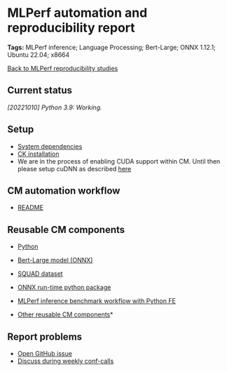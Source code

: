 # MLPerf automation and reproducibility report

**Tags:** MLPerf inference; Language Processing; Bert-Large; ONNX 1.12.1; Ubuntu 22.04; x8664

[Back to MLPerf reproducibility studies](reproducibility.md)

## Current status

*[20221010] Python 3.9: Working.*

## Setup

* [System dependencies](../../cm/docs/installation.md#ubuntu--debian)
* [CK installation](../../cm/docs/installation.md#cm-installation)
* We are in the process of enabling CUDA support within CM. Until then please setup cuDNN as described [here](https://docs.nvidia.com/deeplearning/cudnn/install-guide/index.html)

## CM automation workflow

* [README](https://github.com/mlcommons/ck/tree/master/cm-mlops/script/app-mlperf-inference-reference#bert)

## Reusable CM components

* [Python](https://github.com/mlcommons/ck/tree/master/cm-mlops/script/get-python3)
* [Bert-Large model (ONNX)](https://github.com/mlcommons/ck/tree/master/cm-mlops/script/get-ml-model-bert-large-squad-onnx)
* [SQUAD dataset](https://github.com/mlcommons/ck/tree/master/cm-mlops/script/get-dataset-squad)
* [ONNX run-time python package](https://github.com/mlcommons/ck/tree/master/cm-mlops/script/get-python-lib)
* [MLPerf inference benchmark workflow with Python FE](https://github.com/mlcommons/ck/tree/master/cm-mlops/script/app-mlperf-inference-reference)

* [Other reusable CM components](https://github.com/mlcommons/ck/tree/master/cm-mlops/script)*

## Report problems

* [Open GitHub issue](https://github.com/mlcommons/ck/issues)
* [Discuss during weekly conf-calls](https://github.com/mlcommons/ck/blob/master/docs/mlperf-education-workgroup.md)
